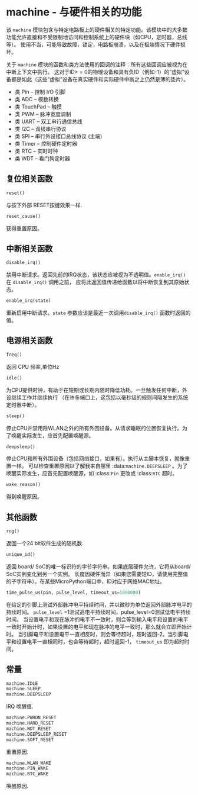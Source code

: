 machine - 与硬件相关的功能
====================================================

该 ``machine`` 模块包含与特定电路板上的硬件相关的特定功能。该模块中的大多数功能允许直接和不受限制地访问和控制系统上的硬件块（如CPU，定时器，总线等）。
使用不当，可能导致故障，锁定，电路板崩溃，以及在极端情况下硬件损坏。

关于 `machine` 模块的函数和类方法使用的回调的注释：所有这些回调应被视为在中断上下文中执行。
这对于ID> = 0的物理设备和具有负ID（例如-1）的“虚拟”设备都是如此（这些“虚拟”设备在真实硬件和实际硬件中断之上仍然是薄的垫片）。

- 类 Pin – 控制 I/O 引脚
- 类 ADC – 模数转换
- 类 TouchPad – 触摸
- 类 PWM – 脉冲宽度调制
- 类 UART – 双工串行通信总线
- 类 I2C – 双线串行协议
- 类 SPI – 串行外设接口总线协议 (主端)
- 类 Timer – 控制硬件定时器
- 类 RTC – 实时时钟
- 类 WDT – 看门狗定时器

复位相关函数
-----------------------

```python
reset()
```
与按下外部 RESET按键效果一样.

```python
reset_cause()
```
获得重置原因。


中断相关函数
---------------------------

```python
disable_irq()
```
 禁用中断请求。返回先前的IRQ状态，该状态应被视为不透明值。`enable_irq()` 在 `disable_irq()` 调用之前，
 应将此返回值传递给函数以将中断恢复到其原始状态。


```python
enable_irq(state)
```
 重新启用中断请求。`state` 参数应该是最近一次调用`disable_irq()` 函数时返回的值。

电源相关函数
-----------------------

```python
freq()
```
 返回 CPU 频率,单位Hz

```python
idle()
```
为CPU提供时钟，有助于在短期或长期内随时降低功耗。一旦触发任何中断，外设继续工作并继续执行
（在许多端口上，这包括以毫秒级的规则间隔发生的系统定时器中断）。

```python
sleep()
```
停止CPU并禁用除WLAN之外的所有外围设备。从请求睡眠的位置恢复执行。为了唤醒实际发生，应首先配置唤醒源。

```python
deepsleep()
```
 停止CPU和所有外围设备（包括网络接口，如果有）。执行从主脚本恢复，就像重置一样。
 可以检查重置原因以了解我来自哪里 :data:`machine.DEEPSLEEP` 。为了唤醒实际发生，应首先配置唤醒源，如 :class:`Pin` 更改或 :class:`RTC` 超时。


```python
wake_reason()
```
 得到唤醒原因。

其他函数
-----------------------

```python
rng()
```
 返回一个24 bit软件生成的随机数.

```python
unique_id()
```
 返回 board/ SoC的唯一标识符的字节字符串。如果底层硬件允许，它将从board/ SoC实例变化到另一个实例。
 长度因硬件而异（如果您需要短ID，请使用完整值的子字符串）。在某些MicroPython端口中，ID对应于网络MAC地址。

```python
time_pulse_us(pin, pulse_level, timeout_us=1000000)
```
 在给定的引脚上测试外部脉冲电平持续时间，并以微秒为单位返回外部脉冲电平的持续时间。 ``pulse_level`` =1测试高电平持续时间，pulse_level=0测试低电平持续时间。
 当设置电平和现在脉冲的电平不一致时，则会等到输入电平和设置的电平一致时开始计时，如果设置的电平和现在脉冲的电平一致时，那么就会立即开始计时。
 当引脚电平和设置电平一直相反时，则会等待超时，超时返回-2。当引脚电平和设置电平一直相同时，也会等待超时，超时返回-1， ``timeout_us`` 即为超时时间。

常量
---------

```python
machine.IDLE
machine.SLEEP
machine.DEEPSLEEP
```
IRQ 唤醒值. 

```python
machine.PWRON_RESET
machine.HARD_RESET
machine.WDT_RESET
machine.DEEPSLEEP_RESET
machine.SOFT_RESET
```
重置原因.

```python
machine.WLAN_WAKE
machine.PIN_WAKE
machine.RTC_WAKE
```
唤醒原因.
